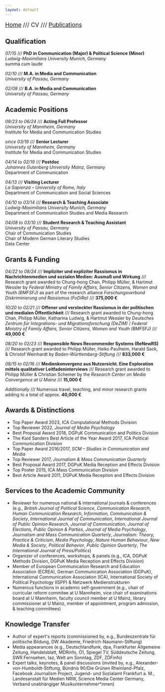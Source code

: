 ```yaml
---
layout: default
---
```


<span style="font-size:14pt">[Home](./index.html) /// CV /// [Publications](./publications.html)</span>

## Qualification

*07/15* /// **PhD in Communication (Major) & Political Science (Minor)**
<br>*Ludwig-Maximilians University Munich, Germany*
<br>summa cum laude

*02/10* /// **M.A. in Media and Communication**
<br>*University of Passau, Germany*

*02/08* /// **B.A. in Media and Communication**
<br>*University of Passau, Germany*

## Academic Positions

*09/23 to 06/24* /// **Acting Full Professor**
<br>*University of Mannheim, Germany*
<br>Institute for Media and Communication Studies

*since 03/19* /// **Senior Lecturer**
<br>*University of Mannheim, Germany*
<br>Institute for Media and Communication Studies

*04/14 to 02/19* /// **Postdoc**
<br>*Johannes Gutenberg University Mainz, Germany*
<br>Department of Communication

*04/13* /// **Visiting Lecturer**
<br>*La Sapienza – University of Rome, Italy*
<br>Department of Communication and Social Sciences

*04/10 to 03/14* /// **Research & Teaching Associate**
<br>*Ludwig-Maximilians University Munich, Germany*
<br>Department of Communication Studies and Media Research

*04/08 to 03/10* /// **Student Research & Teaching Assistant**
<br>*University of Passau, Germany*
<br>Chair of Communication Studies
<br>Chair of Modern German Literary Studies
<br>Data Center

## Grants & Funding

*04/22 to 08/24* /// **Impliziter und expliziter Rassismus in Nachrichtenmedien und sozialen Medien: Ausmaß und Wirkung** /// Research grant awarded to Chung-hong Chan, Philipp Müller, & Hartmut Wessler by *Federal Ministry of Family Affairs, Senior Citizens, Women and Youth (BMFSFJ)* as part of the research alliance *Forschungsverbund Diskriminierung und Rassismus (FoDiRa)* /// **375,000 €** 

*10/20 to 02/21* /// **Offener und versteckter Rassismus in der politischen und medialen Öffentlichkeit**
/// Research grant awarded to Chung-hong Chan, Philipp Müller, Katharina Ludwig, & Hartmut Wessler by *Deutsches Zentrum für Integrations- und Migrationsforschung (DeZIM)* / *Federal Ministry of Family Affairs, Senior Citizens, Women and Youth (BMFSFJ)* /// **49,000 €**

*08/20 to 02/23* /// **Responsible News Recommender Systems (ReNewRS)** /// Research grant awarded to Philipp Müller, Heiko Paulheim, Harald Sack, & Christof Weinhardt by *Baden-Württemberg-Stiftung* /// **833,000 €**

*08/15 to 02/16* /// **Medienkonvergenz aus Nutzersicht. Eine Exploration mittels qualitativer Leitfadeninterviews** /// Research grant awarded to Philipp Müller & Christian Schemer by the *Research Center on Media Convergence at U Mainz* /// **15,000 €**

*Additionally* /// Numerous travel, teaching, and minor research grants adding to a total of approx. **40,000 €**

## Awards & Distinctions

* Top Paper Award 2023, ICA Computational Methods Division
* Top Reviewer 2022, *Journal of Media Psychology*
* Best Proposal Award 2018, DGPuK Communication and Politics Division
* The Kaid Sanders Best Article of the Year Award 2017, ICA Political Communication Division
* Top Paper Award 2016/2017, *SCM – Studies in Communication and Media*
* Top Reviewer 2017, *Journalism & Mass Communication Quarterly*
* Best Proposal Award 2017, DGPuK Media Reception and Effects Division
* Top Poster 2015, ICA Mass Communication Division
* Best Article Award 2011, DGPuK Media Reception and Effects Division

## Services to the Academic Community

* Reviewer for numerous national & international journals & conferences (e.g., *British Journal of Political Science*, *Communication Research*, *Human Communication Research*, *Information, Communication & Society*, *International Journal of Communication*, *International Journal of Public Opinion Research*, *Journal of Communication*, *Journal of Elections, Public Opinion & Parties*, *Journal of Media Psychology*, *Journalism and Mass Communication Quarterly*, *Journalism: Theory, Practice & Criticism*, *Media Psychology*, *Nature Human Behaviour*, *New Media & Society*, *Political Behavior*, *Public Opinion Quarterly*, *The International Journal of Press/Politics*)
* Organizer of conferences, workshops, & panels (e.g., ICA, DGPuK Methods Division, DGPuK Media Reception and Effects Division)
* Member of European Communication Research and Education Association (ECREA), German Communication Association (DGPuK), International Communication Association (ICA), International Society of Political Psychology (ISPP) & Netzwerk Medienstrukturen
* Numerous functions in academic self-government (e.g., chair of curricular reform commitee at U Mannheim, vice chair of examinations board at U Mannheim, faculty council member at U Mainz, library commissioner at U Mainz, member of appointment, program admission, & teaching committees)

## Knowledge Transfer

* Author of expert's reports (commissioned by, e.g., Bundeszentrale für politische Bildung, DW Akademie, Friedrich-Naumann-Stiftung)
* Media appearances (e.g., Deutschlandfunk, dpa, Frankfurter Allgemeine Zeitung, Handelsblatt, MDRinfo, Ö1, Spiegel TV, Süddeutsche Zeitung, SWR Fernsehen, taz, Welt am Sonntag, ZDF, ZDFinfo)
* Expert talks, keynotes, & panel discussions (invited by, e.g., Alexander-von-Humboldt-Stiftung, Bündnis 90/Die Grünen Rheinland-Pfalz, Facebook Journalism Project, Jugend- und Sozialamt Frankfurt a. M., Landesanstalt für Medien NRW, Science Media Center Germany, Verband unabhängiger Musikunternehmer*innen)